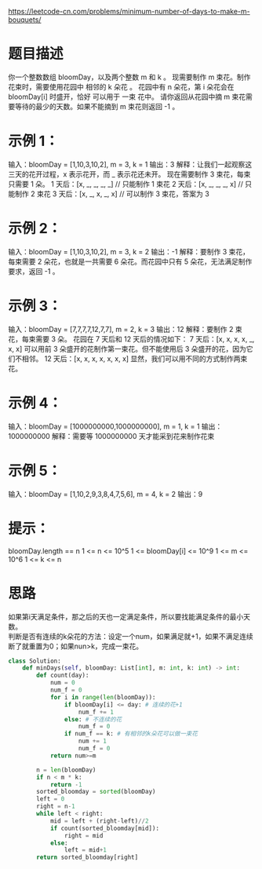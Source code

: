 https://leetcode-cn.com/problems/minimum-number-of-days-to-make-m-bouquets/
# 题目描述
你一个整数数组 bloomDay，以及两个整数 m 和 k 。
现需要制作 m 束花。制作花束时，需要使用花园中 相邻的 k 朵花 。
花园中有 n 朵花，第 i 朵花会在 bloomDay[i] 时盛开，恰好 可以用于 一束 花中。
请你返回从花园中摘 m 束花需要等待的最少的天数。如果不能摘到 m 束花则返回 -1 。

# 示例 1：
输入：bloomDay = [1,10,3,10,2], m = 3, k = 1
输出：3
解释：让我们一起观察这三天的花开过程，x 表示花开，而 _ 表示花还未开。
现在需要制作 3 束花，每束只需要 1 朵。
1 天后：[x, _, _, _, _]   // 只能制作 1 束花
2 天后：[x, _, _, _, x]   // 只能制作 2 束花
3 天后：[x, _, x, _, x]   // 可以制作 3 束花，答案为 3

# 示例 2：
输入：bloomDay = [1,10,3,10,2], m = 3, k = 2
输出：-1
解释：要制作 3 束花，每束需要 2 朵花，也就是一共需要 6 朵花。而花园中只有 5 朵花，无法满足制作要求，返回 -1 。

# 示例 3：
输入：bloomDay = [7,7,7,7,12,7,7], m = 2, k = 3
输出：12
解释：要制作 2 束花，每束需要 3 朵。
花园在 7 天后和 12 天后的情况如下：
7 天后：[x, x, x, x, _, x, x]
可以用前 3 朵盛开的花制作第一束花。但不能使用后 3 朵盛开的花，因为它们不相邻。
12 天后：[x, x, x, x, x, x, x]
显然，我们可以用不同的方式制作两束花。

# 示例 4：
输入：bloomDay = [1000000000,1000000000], m = 1, k = 1
输出：1000000000
解释：需要等 1000000000 天才能采到花来制作花束

# 示例 5：
输入：bloomDay = [1,10,2,9,3,8,4,7,5,6], m = 4, k = 2
输出：9
 
# 提示：
bloomDay.length == n
1 <= n <= 10^5
1 <= bloomDay[i] <= 10^9
1 <= m <= 10^6
1 <= k <= n

# 思路
如果第i天满足条件，那之后的天也一定满足条件，所以要找能满足条件的最小天数。   
判断是否有连续的k朵花的方法：设定一个num，如果满足就+1，如果不满足连续断了就重置为0；如果nun>k，完成一束花。

```python
class Solution:
    def minDays(self, bloomDay: List[int], m: int, k: int) -> int:
        def count(day):
            num = 0
            num_f = 0
            for i in range(len(bloomDay)):
                if bloomDay[i] <= day: # 连续的花+1
                    num_f += 1   
                else: # 不连续的花
                    num_f = 0
                if num_f == k: # 有相邻的k朵花可以做一束花
                    num += 1
                    num_f = 0
            return num>=m

        n = len(bloomDay)
        if n < m * k:
            return -1
        sorted_bloomday = sorted(bloomDay)
        left = 0
        right = n-1
        while left < right:
            mid = left + (right-left)//2
            if count(sorted_bloomday[mid]):
                right = mid
            else:
                left = mid+1
        return sorted_bloomday[right]
```

